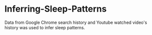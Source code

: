 # Inferring-Sleep-Patterns
Data from Google Chrome search history and Youtube watched video's history was used to infer sleep patterns.
